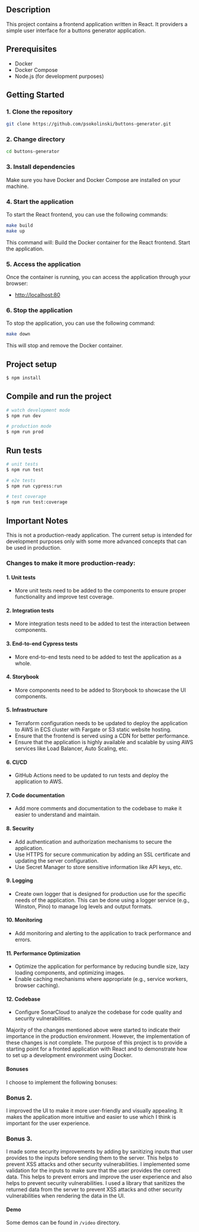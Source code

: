 ## Description
This project contains a frontend application written in React.
It providers a simple user interface for a buttons generator application.

## Prerequisites

- Docker
- Docker Compose
- Node.js (for development purposes)

## Getting Started

### 1. Clone the repository
```bash
git clone https://github.com/psokolinski/buttons-generator.git
```

### 2. Change directory
```bash
cd buttons-generator
```

### 3. Install dependencies
Make sure you have Docker and Docker Compose are installed on your machine.

### 4. Start the application
To start the React frontend, you can use the following commands:
```bash
make build
make up
```
This command will:
Build the Docker container for the React frontend.
Start the application.

### 5. Access the application
Once the container is running, you can access the application through your browser:
- [http://localhost:80](http://localhost:80)

### 6. Stop the application
To stop the application, you can use the following command:

```bash
make down
```
This will stop and remove the Docker container.

## Project setup

```bash
$ npm install
```

## Compile and run the project

```bash
# watch development mode
$ npm run dev

# production mode
$ npm run prod
```

## Run tests

```bash
# unit tests
$ npm run test

# e2e tests
$ npm run cypress:run

# test coverage
$ npm run test:coverage
```

## Important Notes

This is not a production-ready application. The current setup is intended for development purposes only with some more advanced concepts that can be used in production.

### Changes to make it more production-ready:

#### 1. Unit tests
- More unit tests need to be added to the components to ensure proper functionality and improve test coverage.

#### 2. Integration tests
- More integration tests need to be added to test the interaction between components.

#### 3. End-to-end Cypress tests
- More end-to-end tests need to be added to test the application as a whole.

#### 4. Storybook
- More components need to be added to Storybook to showcase the UI components.

#### 5. Infrastructure
- Terraform configuration needs to be updated to deploy the application to AWS in ECS cluster with Fargate or S3 static website hosting.
- Ensure that the frontend is served using a CDN for better performance.
- Ensure that the application is highly available and scalable by using AWS services like Load Balancer, Auto Scaling, etc.

#### 6. CI/CD
- GitHub Actions need to be updated to run tests and deploy the application to AWS.

#### 7. Code documentation
- Add more comments and documentation to the codebase to make it easier to understand and maintain.

#### 8. Security
- Add authentication and authorization mechanisms to secure the application.
- Use HTTPS for secure communication by adding an SSL certificate and updating the server configuration.
- Use Secret Manager to store sensitive information like API keys, etc.

#### 9. Logging
- Create own logger that is designed for production use for the specific needs of the application. This can be done using a logger service (e.g., Winston, Pino) to manage log levels and output formats.

#### 10. Monitoring
- Add monitoring and alerting to the application to track performance and errors.

#### 11. Performance Optimization
- Optimize the application for performance by reducing bundle size, lazy loading components, and optimizing images.
- Enable caching mechanisms where appropriate (e.g., service workers, browser caching).

#### 12. Codebase
- Configure SonarCloud to analyze the codebase for code quality and security vulnerabilities.

Majority of the changes mentioned above were started to indicate their importance in the production environment. However, the implementation of these changes is not complete. The purpose of this project is to provide a starting point for a fronted application with React and to demonstrate how to set up a development environment using Docker.


#### Bonuses
I choose to implement the following bonuses:

### Bonus 2.
I improved the UI to make it more user-friendly and visually appealing. It makes the application more intuitive and easier to use which I think is important for the user experience.

### Bonus 3.
I made some security improvements by adding by sanitizing inputs that user provides to the inputs before sending them to the server. This helps to prevent XSS attacks and other security vulnerabilities.
I implemented some validation for the inputs to make sure that the user provides the correct data. This helps to prevent errors and improve the user experience and also helps to prevent security vulnerabilities.
I used a library that sanitizes the returned data from the server to prevent XSS attacks and other security vulnerabilities when rendering the data in the UI.

#### Demo
Some demos can be found in `/video` directory.